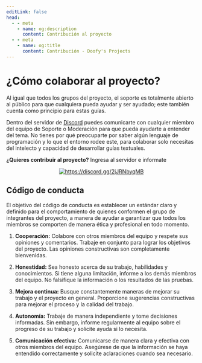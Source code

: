 ```yaml
---
editLink: false
head:
  - - meta
    - name: og:description
      content: Contribución al proyecto
  - - meta
    - name: og:title
      content: Contribución - Doofy's Projects
---
```

# ¿Cómo colaborar al proyecto?

Al igual que todos los grupos del proyecto, el soporte es totalmente abierto al público para que cualquiera pueda ayudar y ser ayudado; este también cuenta como principio para estas guías.

Dentro del servidor de [Discord](https://discord.gg/doofy-s-projects-704042607600205956) puedes comunicarte con cualquier miembro del equipo de Soporte o Moderación para que pueda ayudarte a entender del tema. No tienes por qué preocuparte por saber algún lenguaje de programación y lo que el entorno rodee este, para colaborar solo necesitas del intelecto y capacidad de desarrollar guías textuales.

**¿Quieres contribuir al proyecto?** Ingresa al servidor e informate

<div align="center"> 
  <a href="https://discord.gg/2jJRNbyqMB" target="_blank"><img src="https://invidget.switchblade.xyz/2jJRNbyqMB?language=es" alt="https://discord.gg/2jJRNbyqMB"></a>
</div>

## Código de conducta

El objetivo del código de conducta es establecer un estándar claro y definido para el comportamiento de quienes conformen el grupo de integrantes del proyecto, a manera de ayudar a garantizar que todos los miembros se comporten de manera ética y profesional en todo momento.

1. **Cooperación:** Colabore con otros miembros del equipo y respete sus opiniones y comentarios. Trabaje en conjunto para lograr los objetivos del proyecto. Las opiniones constructivas son completamente bienvenidas.

2. **Honestidad:** Sea honesto acerca de su trabajo, habilidades y conocimientos. Si tiene alguna limitación, informe a los demás miembros del equipo. No falsifique la información o los resultados de las pruebas.

3. **Mejora continua:** Busque constantemente maneras de mejorar su trabajo y el proyecto en general. Proporcione sugerencias constructivas para mejorar el proceso y la calidad del trabajo.

4. **Autonomía:** Trabaje de manera independiente y tome decisiones informadas. Sin embargo, informe regularmente al equipo sobre el progreso de su trabajo y solicite ayuda si lo necesita.

5. **Comunicación efectiva:** Comunicarse de manera clara y efectiva con otros miembros del equipo. Asegúrese de que la información se haya entendido correctamente y solicite aclaraciones cuando sea necesario.
